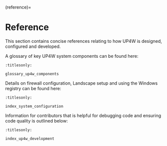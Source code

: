 (reference)=

# Reference

This section contains concise references relating to how UP4W is designed,
configured and developed.

A glossary of key UP4W system components can be found here:

```{toctree}
:titlesonly:

glossary_up4w_components
```

Details on firewall configuration, Landscape setup and using the Windows
registry can be found here:

```{toctree}
:titlesonly:

index_system_configuration
```

Information for contributors that is helpful for debugging code and ensuring
code quality is outlined below:

```{toctree}
:titlesonly:

index_up4w_development
```
